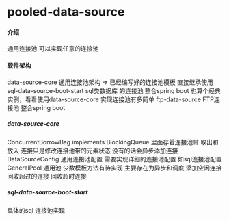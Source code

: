 # pooled-data-source

#### 介绍
通用连接池 可以实现任意的连接池

#### 软件架构
data-source-core 通用连接池架构 => 已经编写好的连接池模板 直接继承使用
sql-data-source-boot-start sql类数据库 的连接池 整合spring boot 也算个经典实例，看看使用data-source-core 实现连接池有多简单
ftp-data-source FTP连接池 整合spring boot 
##### data-source-core 
ConcurrentBorrowBag implements BlockingQueue 
里面存着连接池带 取出和放入 连接只是修改连接池带的元素状态 没有的话会异步添加连接 
DataSourceConfig 
通用连接池配置 需要实现详细的连接池配置 如sql连接池配置
GeneralPool 
通用池 少数模板方法有待实现 主要存在为异步和调度 添加空闲连接 回收超过的连接 回收超时连接
##### sql-data-source-boot-start 
具体的sql 连接池实现
        


